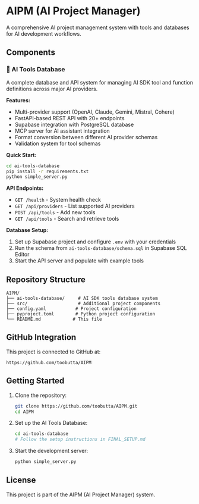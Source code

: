 # AIPM (AI Project Manager)

A comprehensive AI project management system with tools and databases for AI development workflows.

## Components

### 🤖 AI Tools Database
A complete database and API system for managing AI SDK tool and function definitions across major AI providers.

**Features:**
- Multi-provider support (OpenAI, Claude, Gemini, Mistral, Cohere)
- FastAPI-based REST API with 20+ endpoints
- Supabase integration with PostgreSQL database
- MCP server for AI assistant integration
- Format conversion between different AI provider schemas
- Validation system for tool schemas

**Quick Start:**
```bash
cd ai-tools-database
pip install -r requirements.txt
python simple_server.py
```

**API Endpoints:**
- `GET /health` - System health check
- `GET /api/providers` - List supported AI providers
- `POST /api/tools` - Add new tools
- `GET /api/tools` - Search and retrieve tools

**Database Setup:**
1. Set up Supabase project and configure `.env` with your credentials
2. Run the schema from `ai-tools-database/schema.sql` in Supabase SQL Editor
3. Start the API server and populate with example tools

## Repository Structure

```
AIPM/
├── ai-tools-database/     # AI SDK tools database system
├── src/                   # Additional project components
├── config.yaml           # Project configuration
├── pyproject.toml        # Python project configuration
└── README.md            # This file
```

## GitHub Integration

This project is connected to GitHub at:
```
https://github.com/toobutta/AIPM
```

## Getting Started

1. Clone the repository:
   ```bash
   git clone https://github.com/toobutta/AIPM.git
   cd AIPM
   ```

2. Set up the AI Tools Database:
   ```bash
   cd ai-tools-database
   # Follow the setup instructions in FINAL_SETUP.md
   ```

3. Start the development server:
   ```bash
   python simple_server.py
   ```

## License

This project is part of the AIPM (AI Project Manager) system.